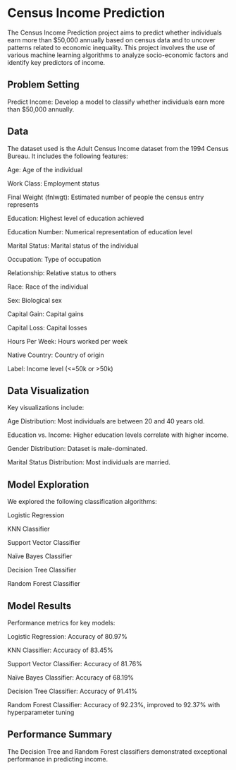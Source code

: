
# Census Income Prediction

The Census Income Prediction project aims to predict whether individuals earn more than $50,000 annually based on census data and to uncover patterns related to economic inequality. This project involves the use of various machine learning algorithms to analyze socio-economic factors and identify key predictors of income.

## Problem Setting
Predict Income: Develop a model to classify whether individuals earn more than $50,000 annually.

## Data
The dataset used is the Adult Census Income dataset from the 1994 Census Bureau. It includes the following features:

Age: Age of the individual

Work Class: Employment status

Final Weight (fnlwgt): Estimated number of people the census entry represents

Education: Highest level of education achieved

Education Number: Numerical representation of education level

Marital Status: Marital status of the individual

Occupation: Type of occupation

Relationship: Relative status to others

Race: Race of the individual

Sex: Biological sex

Capital Gain: Capital gains

Capital Loss: Capital losses

Hours Per Week: Hours worked per week

Native Country: Country of origin

Label: Income level (<=50k or >50k)

## Data Visualization
Key visualizations include:

Age Distribution: Most individuals are between 20 and 40 years old.

Education vs. Income: Higher education levels correlate with higher income.

Gender Distribution: Dataset is male-dominated.

Marital Status Distribution: Most individuals are married.

## Model Exploration
We explored the following classification algorithms:

Logistic Regression

KNN Classifier

Support Vector Classifier

Naïve Bayes Classifier

Decision Tree Classifier

Random Forest Classifier

## Model Results
Performance metrics for key models:

Logistic Regression: Accuracy of 80.97%

KNN Classifier: Accuracy of 83.45%

Support Vector Classifier: Accuracy of 81.76%

Naïve Bayes Classifier: Accuracy of 68.19%

Decision Tree Classifier: Accuracy of 91.41%

Random Forest Classifier: Accuracy of 92.23%, improved to 92.37% with hyperparameter tuning

## Performance Summary
The Decision Tree and Random Forest classifiers demonstrated exceptional performance in predicting income.





